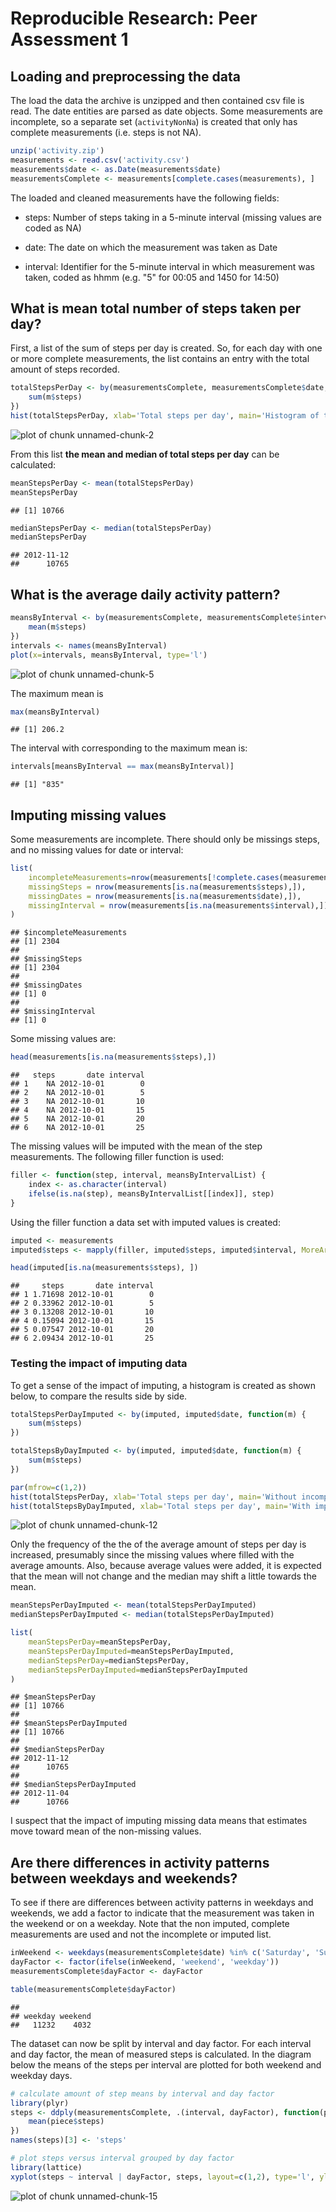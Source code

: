 # Reproducible Research: Peer Assessment 1


## Loading and preprocessing the data
The load the data the archive is unzipped and then contained csv file is read. The date entities are parsed as date objects. Some measurements are incomplete, so a separate set (`activityNonNa`) is created that only has complete measurements (i.e. steps is not NA).


```r
unzip('activity.zip')
measurements <- read.csv('activity.csv')
measurements$date <- as.Date(measurements$date)
measurementsComplete <- measurements[complete.cases(measurements), ]
```

The loaded and cleaned measurements have the following fields:

* steps: Number of steps taking in a 5-minute interval (missing values are coded as NA)

* date: The date on which the measurement was taken as Date

* interval: Identifier for the 5-minute interval in which measurement was taken, coded as hhmm (e.g. "5" for 00:05 and 1450 for 14:50)


## What is mean total number of steps taken per day?
First, a list of the sum of steps per day is created. So, for each day with one or more complete measurements, the list contains an entry with the total amount of steps recorded.  


```r
totalStepsPerDay <- by(measurementsComplete, measurementsComplete$date, function(m) { 
    sum(m$steps) 
})
hist(totalStepsPerDay, xlab='Total steps per day', main='Histogram of total steps per day')
```

![plot of chunk unnamed-chunk-2](figure/unnamed-chunk-2.png) 

From this list **the mean and median of total steps per day** can be calculated:


```r
meanStepsPerDay <- mean(totalStepsPerDay)
meanStepsPerDay
```

```
## [1] 10766
```


```r
medianStepsPerDay <- median(totalStepsPerDay)
medianStepsPerDay
```

```
## 2012-11-12 
##      10765
```

## What is the average daily activity pattern?


```r
meansByInterval <- by(measurementsComplete, measurementsComplete$interval, function(m) { 
    mean(m$steps)
})
intervals <- names(meansByInterval)
plot(x=intervals, meansByInterval, type='l')
```

![plot of chunk unnamed-chunk-5](figure/unnamed-chunk-5.png) 

The maximum mean is

```r
max(meansByInterval)
```

```
## [1] 206.2
```

The interval with corresponding to the maximum mean is:


```r
intervals[meansByInterval == max(meansByInterval)]
```

```
## [1] "835"
```

## Imputing missing values
Some measurements are incomplete. There should only be missings steps, and no missing values for date or interval:


```r
list(
    incompleteMeasurements=nrow(measurements[!complete.cases(measurements), ]),
    missingSteps = nrow(measurements[is.na(measurements$steps),]),
    missingDates = nrow(measurements[is.na(measurements$date),]),
    missingInterval = nrow(measurements[is.na(measurements$interval),])
)
```

```
## $incompleteMeasurements
## [1] 2304
## 
## $missingSteps
## [1] 2304
## 
## $missingDates
## [1] 0
## 
## $missingInterval
## [1] 0
```

Some missing values are:


```r
head(measurements[is.na(measurements$steps),])
```

```
##   steps       date interval
## 1    NA 2012-10-01        0
## 2    NA 2012-10-01        5
## 3    NA 2012-10-01       10
## 4    NA 2012-10-01       15
## 5    NA 2012-10-01       20
## 6    NA 2012-10-01       25
```

The missing values will be imputed with the mean of the step measurements. The following filler function is used:


```r
filler <- function(step, interval, meansByIntervalList) {
    index <- as.character(interval)
    ifelse(is.na(step), meansByIntervalList[[index]], step)
}
```

Using the filler function a data set with imputed values is created: 


```r
imputed <- measurements
imputed$steps <- mapply(filler, imputed$steps, imputed$interval, MoreArgs=list(as.list(meansByInterval)))

head(imputed[is.na(measurements$steps), ])
```

```
##     steps       date interval
## 1 1.71698 2012-10-01        0
## 2 0.33962 2012-10-01        5
## 3 0.13208 2012-10-01       10
## 4 0.15094 2012-10-01       15
## 5 0.07547 2012-10-01       20
## 6 2.09434 2012-10-01       25
```

### Testing the impact of imputing data
To get a sense of the impact of imputing, a histogram is created as shown below, to compare the results side by side.


```r
totalStepsPerDayImputed <- by(imputed, imputed$date, function(m) { 
    sum(m$steps)
})

totalStepsByDayImputed <- by(imputed, imputed$date, function(m) { 
    sum(m$steps) 
})

par(mfrow=c(1,2))
hist(totalStepsPerDay, xlab='Total steps per day', main='Without incomplete data', ylim=c(0,40))
hist(totalStepsByDayImputed, xlab='Total steps per day', main='With imputed data', ylim=c(0,40))
```

![plot of chunk unnamed-chunk-12](figure/unnamed-chunk-12.png) 

Only the frequency of the the of the average amount of steps per day is increased, presumably since the missing values where filled with the average amounts. Also, because average values were added, it is expected that the mean will not change and the median may shift a little towards the mean.


```r
meanStepsPerDayImputed <- mean(totalStepsPerDayImputed)
medianStepsPerDayImputed <- median(totalStepsPerDayImputed)

list(
    meanStepsPerDay=meanStepsPerDay,
    meanStepsPerDayImputed=meanStepsPerDayImputed,
    medianStepsPerDay=medianStepsPerDay,
    medianStepsPerDayImputed=medianStepsPerDayImputed
)
```

```
## $meanStepsPerDay
## [1] 10766
## 
## $meanStepsPerDayImputed
## [1] 10766
## 
## $medianStepsPerDay
## 2012-11-12 
##      10765 
## 
## $medianStepsPerDayImputed
## 2012-11-04 
##      10766
```

I suspect that the impact of imputing missing data means that estimates move toward mean of the non-missing values.

## Are there differences in activity patterns between weekdays and weekends?
To see if there are differences between activity patterns in weekdays and weekends, we add a factor to indicate that the measurement was taken in the weekend or on a weekday. Note that the non imputed, complete measurements are used and not the incomplete or imputed list.


```r
inWeekend <- weekdays(measurementsComplete$date) %in% c('Saturday', 'Sunday')
dayFactor <- factor(ifelse(inWeekend, 'weekend', 'weekday'))
measurementsComplete$dayFactor <- dayFactor

table(measurementsComplete$dayFactor)
```

```
## 
## weekday weekend 
##   11232    4032
```

The dataset can now be split by interval and day factor. For each interval and day factor, the mean of measured steps is calculated. In the diagram below the means of the steps per interval are plotted for both weekend and weekday days.


```r
# calculate amount of step means by interval and day factor
library(plyr)
steps <- ddply(measurementsComplete, .(interval, dayFactor), function(piece) {
    mean(piece$steps)
})
names(steps)[3] <- 'steps'

# plot steps versus interval grouped by day factor
library(lattice)
xyplot(steps ~ interval | dayFactor, steps, layout=c(1,2), type='l', ylab='Number of steps')
```

![plot of chunk unnamed-chunk-15](figure/unnamed-chunk-15.png) 
